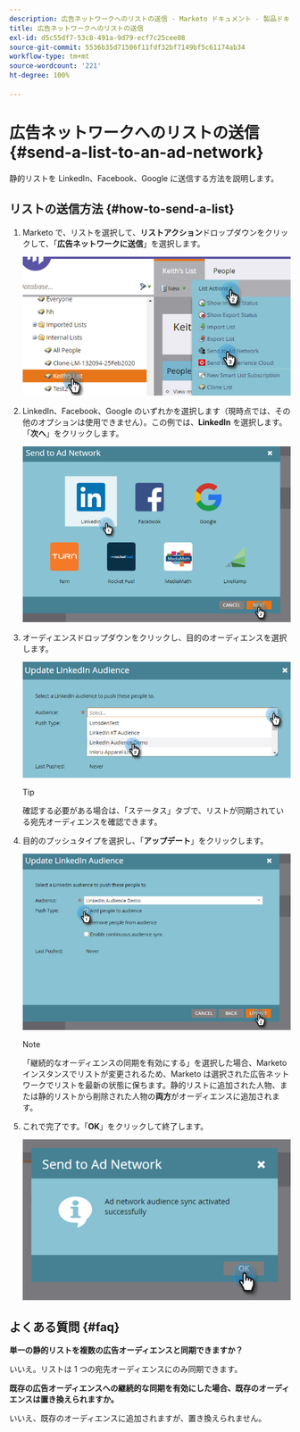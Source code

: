 ```yaml
---
description: 広告ネットワークへのリストの送信 - Marketo ドキュメント - 製品ドキュメント
title: 広告ネットワークへのリストの送信
exl-id: d5c55df7-53c8-491a-9d79-ecf7c25cee08
source-git-commit: 5536b35d71506f11fdf32bf7149bf5c61174ab34
workflow-type: tm+mt
source-wordcount: '221'
ht-degree: 100%

---
```


# 広告ネットワークへのリストの送信 {#send-a-list-to-an-ad-network}

静的リストを LinkedIn、Facebook、Google に送信する方法を説明します。

## リストの送信方法 {#how-to-send-a-list}

1. Marketo で、リストを選択して、**リストアクション**&#x200B;ドロップダウンをクリックして、「**広告ネットワークに送信**」を選択します。

   ![](assets/send-a-list-to-an-ad-network-1.png)

1. LinkedIn、Facebook、Google のいずれかを選択します（現時点では、その他のオプションは使用できません）。この例では、**LinkedIn** を選択します。「**次へ**」をクリックします。

   ![](assets/send-a-list-to-an-ad-network-2.png)

1. オーディエンスドロップダウンをクリックし、目的のオーディエンスを選択します。

   ![](assets/send-a-list-to-an-ad-network-3.png)

   >[!TIP]
   >
   >確認する必要がある場合は、「ステータス」タブで、リストが同期されている宛先オーディエンスを確認できます。

1. 目的のプッシュタイプを選択し、「**アップデート**」をクリックします。

   ![](assets/send-a-list-to-an-ad-network-4.png)

   >[!NOTE]
   >
   >「継続的なオーディエンスの同期を有効にする」を選択した場合、Marketo インスタンスでリストが変更されるため、Marketo は選択された広告ネットワークでリストを最新の状態に保ちます。静的リストに追加された人物、または静的リストから削除された人物の&#x200B;**両方**&#x200B;がオーディエンスに追加されます。

1. これで完了です。「**OK**」をクリックして終了します。

   ![](assets/send-a-list-to-an-ad-network-5.png)

## よくある質問 {#faq}

**単一の静的リストを複数の広告オーディエンスと同期できますか？**

いいえ。リストは 1 つの宛先オーディエンスにのみ同期できます。

**既存の広告オーディエンスへの継続的な同期を有効にした場合、既存のオーディエンスは置き換えられますか。**

いいえ、既存のオーディエンスに追加されますが、置き換えられません。
